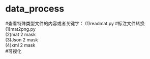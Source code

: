 # data_process 
#查看特殊类型文件的内容或者关键字：
(1)readmat.py
#标注文件转换  
(1)mat2png.py  
(2)mat 2 mask  
(3)Json 2 mask  
(4)xml 2 mask  
#可视化  




